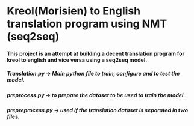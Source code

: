 # Kreol(Morisien) to English translation program using NMT (seq2seq)
#### This project is an attempt at building a decent translation program for kreol to english and vice versa using a seq2seq model.



##### Translation.py -> Main python file to train, configure and to test the model.

##### preprocess.py -> to prepare the dataset to be used to train the model.

##### prepreprocess.py -> used if the translation dataset is separated in two files.
